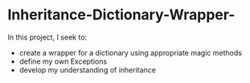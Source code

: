 # Inheritance-Dictionary-Wrapper-

In this project, I seek to:
 - create a wrapper for a dictionary using appropriate magic methods
 - define my own Exceptions
 - develop my understanding of inheritance
